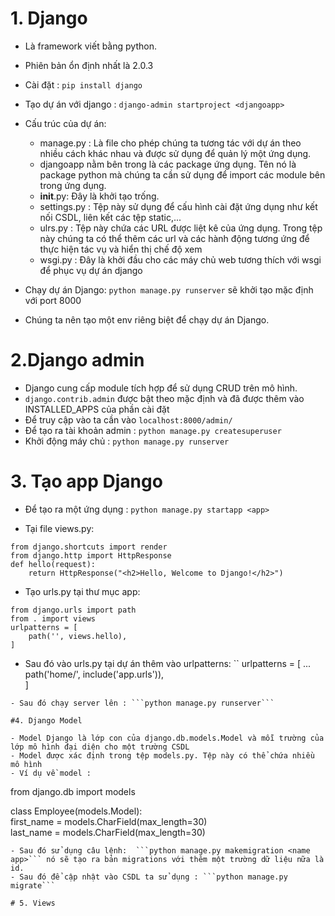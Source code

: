 # 1. Django
- Là framework viết bằng python.
- Phiên bản ổn định nhất là 2.0.3
- Cài đặt : ```pip install django```
- Tạo dự án với django : ```django-admin startproject <djangoapp>```
- Cấu trúc của dự án:
	- manage.py : Là file cho phép chúng ta tương tác với dự án theo nhiều cách khác nhau và được sử dụng để quản lý một ứng dụng.
	- djangoapp nằm bên trong là các package ứng dụng. Tên nó là package python mà chúng ta cần sử dụng để import các module bên trong ứng dụng.
	- __init__.py: Đây là khởi tạo trống.
	- settings.py : Tệp này sử dụng để cấu hình cài đặt ứng dụng như kết nối CSDL, liên kết các tệp static,...
	-  ulrs.py : Tệp này chứa các URL được liệt kê của ứng dụng. Trong tệp này chúng ta có thể thêm các url và các hành động tương ứng để thực hiện tác vụ và hiển thị chế độ xem
	- wsgi.py : Đây là khởi đầu cho các máy chủ web tương thích với wsgi để phục vụ dự án django

- Chạy dự án Django: ```python manage.py runserver``` sẽ khởi tạo mặc định với port 8000
- Chúng ta nên tạo một env riêng biệt để chạy dự án Django.
# 2.Django admin
- Django cung cấp module tích hợp để sử dụng CRUD trên mô hình.
- ```django.contrib.admin``` được bật theo mặc định và đã được thêm vào INSTALLED_APPS của phần cài đặt
- Để truy cập vào ta cần vào ```localhost:8000/admin/```
- Để tạo ra tài khoản admin : ```python manage.py createsuperuser```
- Khởi động máy chủ : ```python manage.py runserver```
 
# 3. Tạo app Django
- Để tạo ra một ứng dụng : ```python manage.py startapp <app>```

- Tại file views.py:
```
from django.shortcuts import render 
from django.http import HttpResponse  
def hello(request):  
    return HttpResponse("<h2>Hello, Welcome to Django!</h2>")  
```

- Tạo urls.py tại thư mục app:

```
from django.urls import path  
from . import views
urlpatterns = [  
    path('', views.hello),  
]  
```
- Sau đó vào urls.py tại dự án thêm vào urlpatterns:
``
urlpatterns = [
    ...
    path('home/', include('app.urls')),  
]
```
- Sau đó chạy server lên : ```python manage.py runserver```

#4. Django Model

- Model Django là lớp con của django.db.models.Model và mỗi trường của lớp mô hình đại diện cho một trường CSDL
- Model được xác định trong tệp models.py. Tệp này có thể chứa nhiều mô hình
- Ví dụ về model :
```
from django.db import models  
  
class Employee(models.Model):  
    first_name = models.CharField(max_length=30)  
    last_name = models.CharField(max_length=30)  
```
- Sau đó sử dụng câu lệnh:  ```python manage.py makemigration <name app>``` nó sẽ tạo ra bản migrations với thêm một trường dữ liệu nữa là id.
- Sau đó để cập nhật vào CSDL ta sử dụng : ```python manage.py migrate```

# 5. Views
























